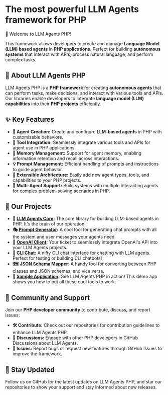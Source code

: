 # The most powerful LLM Agents framework for PHP

👋 Welcome to LLM Agents PHP!

This framework allows developers to create and manage **Language Model (LLM) based agents** in **PHP applications**. Perfect for building **autonomous systems** that interact with APIs, process natural language, and perform complex tasks.

## 📖 About LLM Agents PHP

LLM Agents PHP is a **PHP framework** for creating **autonomous agents** that can perform tasks, make decisions, and interact with various tools and APIs. Our libraries enable developers to integrate **language model (LLM) capabilities** into their **PHP projects** efficiently.

## ✨ Key Features

- **🤖 Agent Creation:** Create and configure **LLM-based agents** in PHP with customizable behaviors.
- **🔧 Tool Integration:** Seamlessly integrate various tools and APIs for agent use in PHP applications.
- **🧠 Memory Management:** Support for agent memory, enabling information retention and recall across interactions.
- **💡 Prompt Management:** Efficient handling of prompts and instructions to guide agent behavior.
- **🔌 Extensible Architecture:** Easily add new agent types, tools, and capabilities to your PHP projects.
- **🤝 Multi-Agent Support:** Build systems with multiple interacting agents for complex problem-solving scenarios in PHP.

## 📂 Our Projects
- **🧠 [LLM Agents Core](https://github.com/llm-agents-php/agents):** The core library for building LLM-based agents in PHP. It's the brain of our operation!
- **🎭 [Prompt Generator](https://github.com/llm-agents-php/prompt-generator):** A cool tool for generating chat prompts with all the system and user messages your agents need.
- **🔌 [OpenAI Client](https://github.com/llm-agents-php/openai-client):** Your ticket to seamlessly integrate OpenAI's API into your LLM Agents projects.
- **💬 [CLI Chat](https://github.com/llm-agents-php/cli-chat):** A nifty CLI chat interface for chatting with LLM agents. Perfect for testing or building CLI chatbots!
- **🗺️ [JSON Schema Mapper](https://github.com/llm-agents-php/schema-mapper):** A handy tool for converting between PHP classes and JSON schemas, and vice versa.
- **🚀 [Sample Application](https://github.com/llm-agents-php/sample-app):** See LLM Agents PHP in action! This demo app shows you how to put all these cool tools to work.

## 💬 Community and Support

Join our **PHP developer community** to contribute, discuss, and report issues:

- **🛠️ Contribute:** Check out our repositories for contribution guidelines to enhance LLM Agents PHP.
- **💬 Discussions:** Engage with other PHP developers in GitHub Discussions about LLM Agents.
- **🐛 Issues:** Report bugs or request new features through GitHub Issues to improve the framework.

## 🔔 Stay Updated

Follow us on GitHub for the latest updates on LLM Agents PHP, and star our repositories to show your support and stay informed about new releases.
